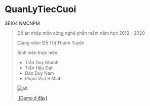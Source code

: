 # QuanLyTiecCuoi
SE104 NMCNPM
> Đồ án nhập môn công nghệ phần mềm năm học 2019 - 2020
>
> Giảng viên: Đỗ Thị Thanh Tuyền
> 
> Sinh viên thực hiện:
> * Trần Duy Khánh
> * Trần Hậu Đạt
> * Đào Duy Nam
> * Phạm Vũ Lê Minh
>
> ![alt](https://2.pik.vn/20207e45b4a3-3c7c-4fa9-a736-04f60891d3b6.png)
>
> [![Demo ở đây]](https://www.youtube.com/watch?v=HHmidNM2sOM)
